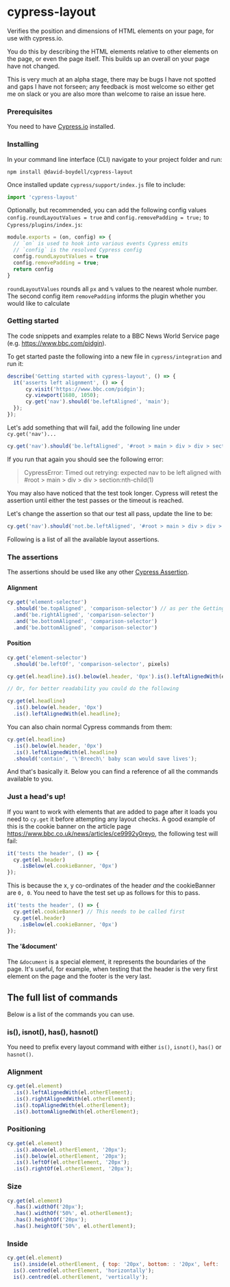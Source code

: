 # cypress-layout
Verifies the position and dimensions of HTML elements on your page, for use with cypress.io.

You do this by describing the HTML elements relative to other elements on the page, or even the page itself. This builds up an overall on your page have not changed.

This is very much at an alpha stage, there may be bugs I have not spotted and gaps I have not forseen; any feedback is most welcome so either get me on slack or you are also more than welcome to raise an issue here.

### Prerequisites

You need to have [Cypress.io](https://github.com/cypress-io/cypress) installed.

### Installing

In your command line interface (CLI) navigate to your project folder and run:

```
npm install @david-boydell/cypress-layout
```

Once installed update `cypress/support/index.js` file to include:
```javascript
import 'cypress-layout'
```

Optionally, but recommended, you can add the following config values `config.roundLayoutValues = true` and `config.removePadding = true;` to `Cypress/plugins/index.js`:

```javascript
module.exports = (on, config) => {
  // `on` is used to hook into various events Cypress emits
  // `config` is the resolved Cypress config
  config.roundLayoutValues = true
  config.removePadding = true;
  return config
}
```
`roundLayoutValues` rounds all `px` and `%` values to the nearest whole number. The second config item `removePadding` informs the plugin whether you would like to calculate

### Getting started

The code snippets and examples relate to a BBC News World Service page (e.g. https://www.bbc.com/pidgin).

To get started paste the following into a new file in `cypress/integration` and run it:

```javascript
describe('Getting started with cypress-layout', () => {
  it('asserts left alignment', () => {
      cy.visit('https://www.bbc.com/pidgin');
      cy.viewport(1680, 1050);
      cy.get('nav').should('be.leftAligned', 'main');
  });
});
```

Let's add something that will fail, add the following line under `cy.get('nav')...`

```javascript
cy.get('nav').should('be.leftAligned', '#root > main > div > div > section:nth-child(1)');
```
If you run that again you should see the following error:

> CypressError: Timed out retrying: expected nav to be left aligned with #root > main > div > div > section:nth-child(1)

You may also have noticed that the test took longer. Cypress will retest the assertion until either the test passes or the timeout is reached.

Let's change the assertion so that our test all pass, update the line to be:

```javascript
cy.get('nav').should('not.be.leftAligned', '#root > main > div > div > section:nth-child(1)');
```

Following is a list of all the available layout assertions. 

### The assertions

The assertions should be used like any other [Cypress Assertion](https://docs.cypress.io/guides/core-concepts/introduction-to-cypress.html#Assertions).

#### Alignment

```javascript
cy.get('element-selector')
  .should('be.topAligned', 'comparison-selector') // as per the Getting Started section. Pass the assertion and then the 
  .and('be.rightAligned', 'comparison-selector')
  .and('be.bottomAligned', 'comparison-selector')
  .and('be.bottomAligned', 'comparison-selector')
```

#### Position
```javascript
cy.get('element-selector')
  .should('be.leftOf', 'comparison-selector', pixels)
```
```javascript
cy.get(el.headline).is().below(el.header, '0px').is().leftAlignedWith(el.headline);

// Or, for better readability you could do the following

cy.get(el.headline)
  .is().below(el.header, '0px')
  .is().leftAlignedWith(el.headline);
```

You can also chain normal Cypress commands from them:

```javascript
cy.get(el.headline)
  .is().below(el.header, '0px')
  .is().leftAlignedWith(el.headline)
  .should('contain', '\'Breech\' baby scan would save lives');
```

And that's basically it. Below you can find a reference of all the commands available to you.

### Just a head's up!

If you want to work with elements that are added to page after it loads you need to `cy.get` it before attempting any layout checks. A good example of this is the cookie banner on the article page https://www.bbc.co.uk/news/articles/ce9992y0reyo, the following test will fail:

```javascript
it('tests the header', () => {
  cy.get(el.header)
    .isBelow(el.cookieBanner, '0px')
});
```

This is because the x, y co-ordinates of the header *and* the cookieBanner are `0, 0`. You need to have the test set up as follows for this to pass.

```javascript
it('tests the header', () => {
  cy.get(el.cookieBanner) // This needs to be called first
  cy.get(el.header)
    .isBelow(el.cookieBanner, '0px')
});
```

#### The '&document'

The `&document` is a special element, it represents the boundaries of the page. It's useful, for example, when testing that the header is the very first element on the page and the footer is the very last.

## The full list of commands

Below is a list of the commands you can use.

### is(), isnot(), has(), hasnot()

You need to prefix every layout command with either `is()`, `isnot()`, `has()` or `hasnot()`.

### Alignment

```javascript
cy.get(el.element)
  .is().leftAlignedWith(el.otherElement);
  .is().rightAlignedWith(el.otherElement);
  .is().topAlignedWith(el.otherElement);
  .is().bottomAlignedWith(el.otherElement);
```

### Positioning

```javascript
cy.get(el.element)
  .is().above(el.otherElement, '20px');
  .is().below(el.otherElement, '20px');
  .is().leftOf(el.otherElement, '20px');
  .is().rightOf(el.otherElement, '20px');
```

### Size

```javascript
cy.get(el.element)
  .has().widthOf('20px');
  .has().widthOf('50%', el.otherElement);
  .has().heightOf('20px');
  .has().heightOf('50%', el.otherElement);
```

### Inside

```javascript
cy.get(el.element)
  is().inside(el.otherElement, { top: '20px', bottom: : '20px', left: '20px', right: '20px' });
  is().centred(el.otherElement, 'horizontally');
  is().centred(el.otherElement, 'vertically');
```
